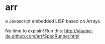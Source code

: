 arr
===

a Javascript embedded LISP based on Arrays

No time to explain! Run this:
  http://vlaube-de.github.com/arr/SpecRunner.html
